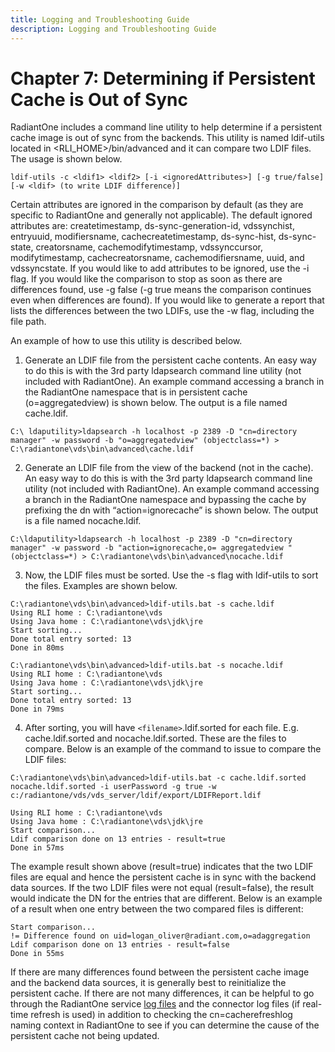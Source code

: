 ```yaml
---
title: Logging and Troubleshooting Guide
description: Logging and Troubleshooting Guide
---
```


# Chapter 7: Determining if Persistent Cache is Out of Sync

RadiantOne includes a command line utility to help determine if a persistent cache image is out of sync from the backends. This utility is named ldif-utils located in <RLI_HOME>/bin/advanced and it can compare two LDIF files. The usage is shown below.

```
ldif-utils -c <ldif1> <ldif2> [-i <ignoredAttributes>] [-g true/false] [-w <ldif> (to write LDIF difference)]
```

Certain attributes are ignored in the comparison by default (as they are specific to RadiantOne and generally not applicable). The default ignored attributes are: createtimestamp, ds-sync-generation-id, vdssynchist, entryuuid, modifiersname, cachecreatetimestamp, ds-sync-hist, ds-sync-state, creatorsname, cachemodifytimestamp, vdssynccursor, modifytimestamp, cachecreatorsname, cachemodifiersname, uuid, and vdssyncstate. If you would like to add attributes to be ignored, use the -i flag. If you would like the comparison to stop as soon as there are differences found, use -g false (-g true means the comparison continues even when differences are found). If you would like to generate a report that lists the differences between the two LDIFs, use the -w flag, including the file path.

An example of how to use this utility is described below.

1.	Generate an LDIF file from the persistent cache contents. An easy way to do this is with the 3rd party ldapsearch command line utility (not included with RadiantOne). An example command accessing a branch in the RadiantOne namespace that is in persistent cache (o=aggregatedview) is shown below. The output is a file named cache.ldif.

```
C:\ ldaputility>ldapsearch -h localhost -p 2389 -D "cn=directory manager" -w password -b "o=aggregatedview" (objectclass=*) > C:\radiantone\vds\bin\advanced\cache.ldif
```

2.	Generate an LDIF file from the view of the backend (not in the cache). An easy way to do this is with the 3rd party ldapsearch command line utility (not included with RadiantOne). An example command accessing a branch in the RadiantOne namespace and bypassing the cache by prefixing the dn with “action=ignorecache” is shown below. The output is a file named nocache.ldif.

```
C:\ldaputility>ldapsearch -h localhost -p 2389 -D "cn=directory manager" -w password -b "action=ignorecache,o= aggregatedview " (objectclass=*) > C:\radiantone\vds\bin\advanced\nocache.ldif
```

3.	Now, the LDIF files must be sorted. Use the -s flag with ldif-utils to sort the files. Examples are shown below.

```
C:\radiantone\vds\bin\advanced>ldif-utils.bat -s cache.ldif
Using RLI home : C:\radiantone\vds
Using Java home : C:\radiantone\vds\jdk\jre
Start sorting...
Done total entry sorted: 13
Done in 80ms

C:\radiantone\vds\bin\advanced>ldif-utils.bat -s nocache.ldif
Using RLI home : C:\radiantone\vds
Using Java home : C:\radiantone\vds\jdk\jre
Start sorting...
Done total entry sorted: 13
Done in 79ms
```

4.	After sorting, you will have `<filename>`.ldif.sorted for each file. E.g. cache.ldif.sorted and nocache.ldif.sorted. These are the files to compare. Below is an example of the command to issue to compare the LDIF files:

```
C:\radiantone\vds\bin\advanced>ldif-utils.bat -c cache.ldif.sorted nocache.ldif.sorted -i userPassword -g true -w c:/radiantone/vds/vds_server/ldif/export/LDIFReport.ldif

Using RLI home : C:\radiantone\vds
Using Java home : C:\radiantone\vds\jdk\jre
Start comparison...
Ldif comparison done on 13 entries - result=true
Done in 57ms
```

The example result shown above (result=true) indicates that the two LDIF files are equal and hence the persistent cache is in sync with the backend data sources. If the two LDIF files were not equal (result=false), the result would indicate the DN for the entries that are different. Below is an example of a result when one entry between the two compared files is different:

```
Start comparison...
!= Difference found on uid=logan_oliver@radiant.com,o=adaggregation
Ldif comparison done on 13 entries - result=false
Done in 55ms
```

If there are many differences found between the persistent cache image and the backend data sources, it is generally best to reinitialize the persistent cache. If there are not many differences, it can be helpful to go through the RadiantOne service [log files](03-radiantone-universal-directory.md#radiantone-server-log) and the connector log files (if real-time refresh is used) in addition to checking the cn=cacherefreshlog naming context in RadiantOne to see if you can determine the cause of the persistent cache not being updated. 
